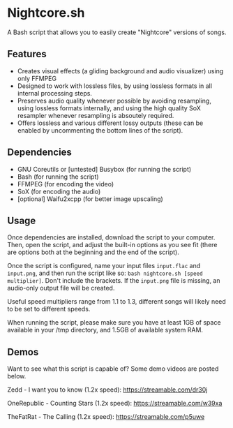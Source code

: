 # Nightcore.sh
A Bash script that allows you to easily create "Nightcore" versions of songs.

## Features
- Creates visual effects (a gliding background and audio visualizer) using only FFMPEG
- Designed to work with lossless files, by using lossless formats in all internal processing steps. 
- Preserves audio quality whenever possible by avoiding resampling, using lossless formats internally, and using the high quality SoX resampler whenever resampling is absoutely required.
- Offers lossless and various different lossy outputs (these can be enabled by uncommenting the bottom lines of the script).

## Dependencies
- GNU Coreutils or [untested] Busybox (for running the script)
- Bash (for running the script)
- FFMPEG (for encoding the video)
- SoX (for encoding the audio)
- [optional] Waifu2xcpp (for better image upscaling)

## Usage
Once dependencies are installed, download the script to your computer. Then, open the script, and adjust the built-in options as you see fit (there are options both at the beginning and the end of the script).

Once the script is configured, name your input files `input.flac` and `input.png`, and then run the script like so:
`bash nightcore.sh [speed multiplier]`. Don't include the brackets. If the `input.png` file is missing, an audio-only output file will be created.

Useful speed multipliers range from 1.1 to 1.3, different songs will likely need to be set to different speeds.

When running the script, please make sure you have at least 1GB of space available in your /tmp directory, and 1.5GB of available system RAM.

## Demos
Want to see what this script is capable of? Some demo videos are posted below.

Zedd - I want you to know (1.2x speed): https://streamable.com/dr30j

OneRepublic - Counting Stars (1.2x speed): https://streamable.com/w39xa

TheFatRat - The Calling (1.2x speed): https://streamable.com/p5uwe
